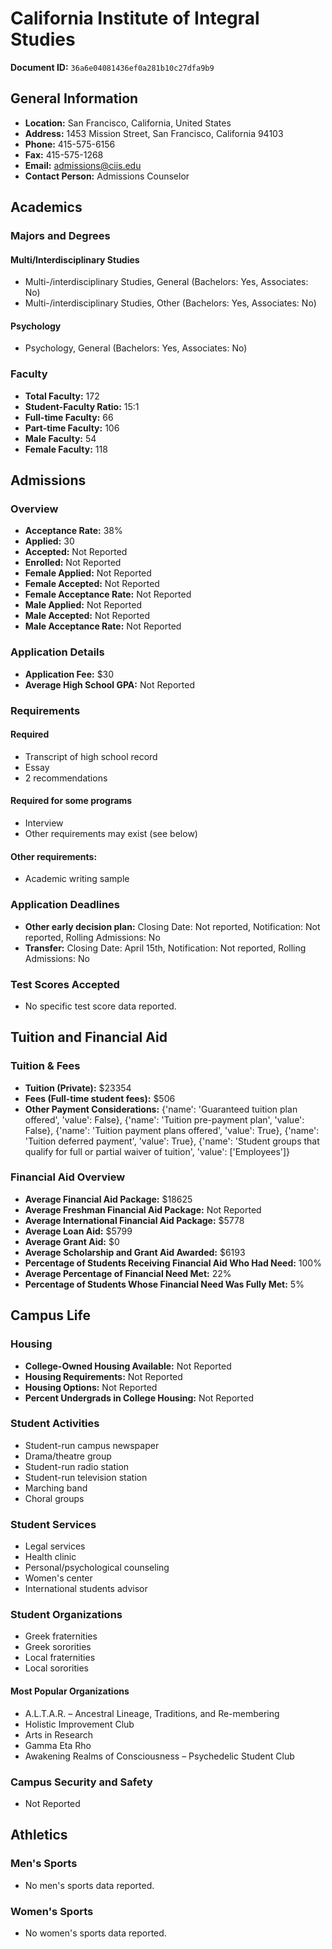 # California Institute of Integral Studies

**Document ID:** `36a6e04081436ef0a281b10c27dfa9b9`

## General Information

- **Location:** San Francisco, California, United States
- **Address:** 1453 Mission Street, San Francisco, California 94103
- **Phone:** 415-575-6156
- **Fax:** 415-575-1268
- **Email:** admissions@ciis.edu
- **Contact Person:** Admissions Counselor

## Academics

### Majors and Degrees

#### Multi/Interdisciplinary Studies

- Multi-/interdisciplinary Studies, General (Bachelors: Yes, Associates: No)
- Multi-/interdisciplinary Studies, Other (Bachelors: Yes, Associates: No)

#### Psychology

- Psychology, General (Bachelors: Yes, Associates: No)

### Faculty

- **Total Faculty:** 172
- **Student-Faculty Ratio:** 15:1
- **Full-time Faculty:** 66
- **Part-time Faculty:** 106
- **Male Faculty:** 54
- **Female Faculty:** 118

## Admissions

### Overview

- **Acceptance Rate:** 38%
- **Applied:** 30
- **Accepted:** Not Reported
- **Enrolled:** Not Reported
- **Female Applied:** Not Reported
- **Female Accepted:** Not Reported
- **Female Acceptance Rate:** Not Reported
- **Male Applied:** Not Reported
- **Male Accepted:** Not Reported
- **Male Acceptance Rate:** Not Reported

### Application Details

- **Application Fee:** $30
- **Average High School GPA:** Not Reported

### Requirements

#### Required

- Transcript of high school record
- Essay
- 2 recommendations

#### Required for some programs

- Interview
- Other requirements may exist (see below)

#### Other requirements:

- Academic writing sample

### Application Deadlines

- **Other early decision plan:** Closing Date: Not reported, Notification: Not reported, Rolling Admissions: No
- **Transfer:** Closing Date: April 15th, Notification: Not reported, Rolling Admissions: No

### Test Scores Accepted

- No specific test score data reported.

## Tuition and Financial Aid

### Tuition & Fees

- **Tuition (Private):** $23354
- **Fees (Full-time student fees):** $506
- **Other Payment Considerations:** {'name': 'Guaranteed tuition plan offered', 'value': False}, {'name': 'Tuition pre-payment plan', 'value': False}, {'name': 'Tuition payment plans offered', 'value': True}, {'name': 'Tuition deferred payment', 'value': True}, {'name': 'Student groups that qualify for full or partial waiver of tuition', 'value': ['Employees']}

### Financial Aid Overview

- **Average Financial Aid Package:** $18625
- **Average Freshman Financial Aid Package:** Not Reported
- **Average International Financial Aid Package:** $5778
- **Average Loan Aid:** $5799
- **Average Grant Aid:** $0
- **Average Scholarship and Grant Aid Awarded:** $6193
- **Percentage of Students Receiving Financial Aid Who Had Need:** 100%
- **Average Percentage of Financial Need Met:** 22%
- **Percentage of Students Whose Financial Need Was Fully Met:** 5%

## Campus Life

### Housing

- **College-Owned Housing Available:** Not Reported
- **Housing Requirements:** Not Reported
- **Housing Options:** Not Reported
- **Percent Undergrads in College Housing:** Not Reported

### Student Activities

- Student-run campus newspaper
- Drama/theatre group
- Student-run radio station
- Student-run television station
- Marching band
- Choral groups

### Student Services

- Legal services
- Health clinic
- Personal/psychological counseling
- Women's center
- International students advisor

### Student Organizations

- Greek fraternities
- Greek sororities
- Local fraternities
- Local sororities

#### Most Popular Organizations

- A.L.T.A.R. – Ancestral Lineage, Traditions, and Re-membering
- Holistic Improvement Club
- Arts in Research
- Gamma Eta Rho
- Awakening Realms of Consciousness – Psychedelic Student Club

### Campus Security and Safety

- Not Reported

## Athletics

### Men's Sports

- No men's sports data reported.

### Women's Sports

- No women's sports data reported.
